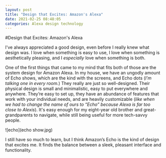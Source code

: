 ```yaml
---
layout: post
title: "Design that Excites: Amazon's Alexa"
date: 2021-02-25 08:48:05 
categories: Alexa design technology
---
```

#Design that Excites: Amazon's Alexa

I've always appreciated a good design, even before I really knew what design was. I love when something is easy to use, I love when something is aesthetically pleasing, and I *especially* love when something is both.

One of the first things that came to my mind that fits both of those are the system design for Amazon Alexa. In my house, we have an ungodly amount of Echo shows, which are the kind with the screens, and Echo dots (*I’m talking one in every room.*) They really are just so well-designed. Their physical design is small and minimalistic, easy to put everywhere and anywhere. They’re easy to set up, they have an abundance of features that work with your individual needs, and are heavily customizable (*like when we had to change the name of ours to “Echo” because Alexa is far too close to Alexis*). It's easy enough for my eight-year old brother and great-grandparents to navigate, while still being useful for more tech-savvy people.

![echo](echo show.jpg)

I still have so much to learn, but I think Amazon’s Echo is the kind of design that excites me. It finds the balance between a sleek, pleasant interface and functionality. 


